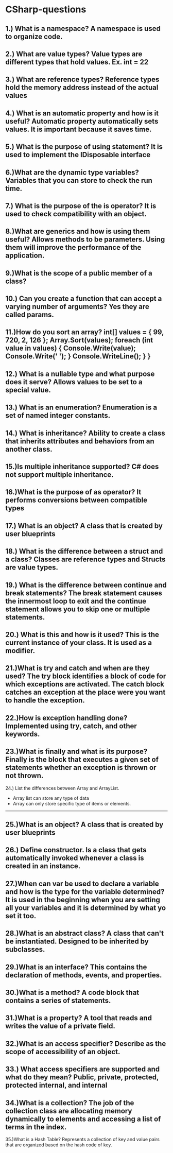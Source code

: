 # CSharp-questions
1.) What is a namespace? A namespace is used to organize code.
---
2.) What are value types? Value types are different types that hold values. Ex. int = 22
---
3.) What are reference types? Reference types hold the memory address instead of the actual values
---
4.) What is an automatic property and how is it useful? Automatic property automatically sets values. It is important because it saves time.
---
5.) What is the purpose of using statement? It is used to implement the IDisposable interface
---
6.)What are the dynamic type variables? Variables that you can store to check the run time.
---
7.) What is the purpose of the is operator? It is used to check compatibility with an object.
---
8.)What are generics and how is using them useful? Allows methods to be parameters. Using them will improve the performance of the application.
---
9.)What is the scope of a public member of a class?
---
10.) Can you create a function that can accept a varying number of arguments? Yes they are called params.
---
11.)How do you sort an array?
int[] values = { 99, 720, 2, 126 };
        Array.Sort(values);
        foreach (int value in values)
        {
            Console.Write(value);
            Console.Write(' ');
        }
        Console.WriteLine();
    }
}
---
12.) What is a nullable type and what purpose does it serve? Allows values to be set to a special value.
---
13.) What is an enumeration? Enumeration is a set of named integer constants.
---
14.) What is inheritance? Ability to create a class that inherits attributes and behaviors from an another class.
---
15.)Is multiple inheritance supported? C# does not support multiple inheritance.
---
16.)What is the purpose of as operator? It performs conversions between compatible types
---
17.) What is an object? A class that is created by user blueprints
---
18.) What is the difference between a struct and a class? Classes are reference types and Structs are value types.
---
19.) What is the difference between continue and break statements? The break statement causes the innermost loop to exit and the continue statement allows you to skip one or multiple statements.
---
20.) What is this and how is it used? This is the current instance of your class. It is used as a modifier.
---
21.)What is try and catch and when are they used? The try block identifies a block of code for which exceptions are activated. The catch block catches an exception at the place were you want to handle the exception.
---
22.)How is exception handling done? Implemented using try, catch, and other keywords.
---
23.)What is finally and what is its purpose? Finally is the block that executes a given set of statements whether an exception is thrown or not thrown.
---
24.) List the differences between Array and ArrayList.
* Array list can store any type of data
* Array can only store specific type of items or elements.
---
25.)What is an object? A class that is created by user blueprints
---
26.) Define constructor. Is a class that gets automatically invoked whenever a class is created in an instance.
---
27.)When can var be used to declare a variable and how is the type for the variable determined? It is used in the beginning when you are setting all your variables and it is determined by what yo set it too.
---
28.)What is an abstract class? A class that can't be instantiated. Designed to be inherited by subclasses.
---
29.)What is an interface? This contains the declaration of methods, events, and properties.
---
30.)What is a method? A code block that contains a series of statements.
---
31.)What is a property? A tool that reads and writes the value of a private field.
---
32.)What is an access specifier? Describe as the scope of accessibility of an object.
---
33.) What access specifiers are supported and what do they mean? Public, private, protected, protected internal, and internal
---
34.)What is a collection? The job of the collection class are allocating memory dynamically to elements and accessing a list of terms in the index.
---
35.)What is a Hash Table? Represents a collection of key and value pairs that are organized based on the hash code of key.

